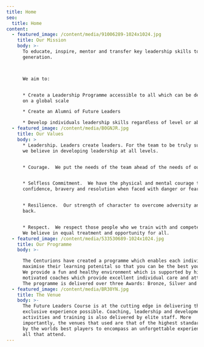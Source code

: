 ```yaml
---
title: Home
seo:
  title: Home
content:
  - featured_image: /content/media/91006289-1024x1024.jpg
    title: Our Mission
    body: >-
      To educate, inspire, mentor and transfer key leadership skills to the next
      generation.



      We aim to:


      * Create a Leadership Programme accessible to all which can be delivered
      on a global scale

      * Create an Alumni of Future Leaders

      * Develop individuals leadership skills regardless of level or ability
  - featured_image: /content/media/B0GNJR.jpg
    title: Our Values
    body: >
      * Leadership. Leaders create leaders. For the team to be truly successful
      we believe in developing leadership at all levels. 


      * Courage.  We put the needs of the team ahead of the needs of our own.


      * Selfless Commitment.  We have the physical and mental courage to possess
      confidence, bravery and resolution when faced with danger or fear.


      * Resilience.  Our strength of character to overcome adversity and bounce
      back.


      * Respect.  We respect those people who we train with and compete against.
      We believe in equal treatment and opportunity for all.
  - featured_image: /content/media/533530689-1024x1024.jpg
    title: Our Programme
    body: >-

      The Centurions have created a programme which enables each individual to
      maximise their learning potenital so that you can be the best you can be.
      We provide a fun and healthy environment which is supported by highly
      motivated coaches which provide excellent individual care and attention.
      The programme is delivered over three Awards: Bronze, Silver and Gold.
  - featured_image: /content/media/BR30YN.jpg
    title: The Venue
    body: >-
      The Future Leaders Course is at the cutting edge in delivering the most
      exclusive experience possible. Coaching, leadership and development
      activities and training is also delivered by elite staff. More
      importantly, the venues that used are that of the highest standard, used
      by the worlds best players to encompass an unforgettable experience for
      all that attend.
---
```


